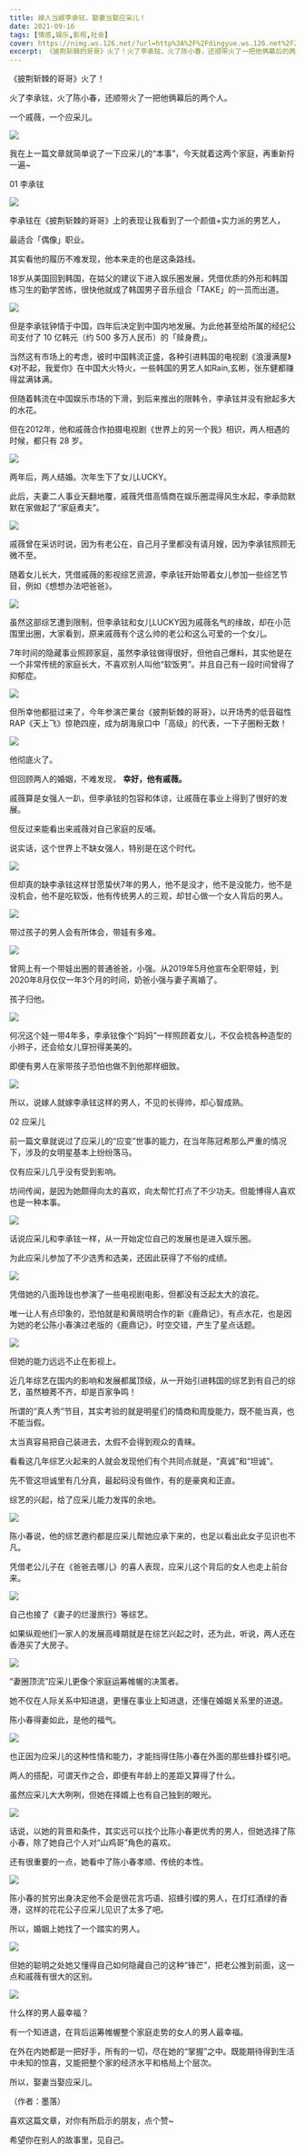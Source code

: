 ```yaml
---
title: 嫁人当嫁李承铉，娶妻当娶应采儿！
date: 2021-09-16
tags: [情感,娱乐,影视,社会]
cover: https://nimg.ws.126.net/?url=http%3A%2F%2Fdingyue.ws.126.net%2F2021%2F0916%2Fc65d1471j00qzioak000oc000hs00a5g.jpg&thumbnail=650x2147483647&quality=80&type=jpg
excerpt: 《披荆斩棘的哥哥》火了！火了李承铉，火了陈小春，还顺带火了一把他俩幕后的两个人。一个戚薇，一个应采儿。![](https://nimg.ws.126.net/?url=http%3A%2F%2Fdingyue.ws.126.ne
---
```

《披荆斩棘的哥哥》火了！

火了李承铉，火了陈小春，还顺带火了一把他俩幕后的两个人。

一个戚薇，一个应采儿。

![](https://nimg.ws.126.net/?url=http%3A%2F%2Fdingyue.ws.126.net%2F2021%2F0916%2Fc65d1471j00qzioak000oc000hs00a5g.jpg&thumbnail=650x2147483647&quality=80&type=jpg)  

我在上一篇文章就简单说了一下应采儿的“本事”，今天就着这两个家庭，再重新捋一遍~

01 李承铉

![](https://nimg.ws.126.net/?url=http%3A%2F%2Fdingyue.ws.126.net%2F2021%2F0916%2F5ade3c3cj00qzioan000yc000hs00asg.jpg&thumbnail=650x2147483647&quality=80&type=jpg)  

李承铉在《披荆斩棘的哥哥》上的表现让我看到了一个颜值+实力派的男艺人，

最适合「偶像」职业。

其实看他的履历不难发现，他本来走的也是这条路线。

18岁从美国回到韩国，在姑父的建议下进入娱乐圈发展，凭借优质的外形和韩国练习生的勤学苦练，很快他就成了韩国男子音乐组合「TAKE」的一员而出道。

![](https://nimg.ws.126.net/?url=http%3A%2F%2Fdingyue.ws.126.net%2F2021%2F0916%2F96d407fep00qzioao002xc000hs009pg.png&thumbnail=650x2147483647&quality=80&type=jpg)  

但是李承铉钟情于中国，四年后决定到中国内地发展。为此他甚至给所属的经纪公司支付了 10 亿韩元（约 500 多万人民币）的「赎身费」。

当然这有市场上的考虑，彼时中国韩流正盛，各种引进韩国的电视剧《浪漫满屋》《对不起，我爱你》在中国大火特火，一些韩国的男艺人如Rain,玄彬，张东健都赚得盆满钵满。  

但随着韩流在中国娱乐市场的下滑，到后来推出的限韩令，李承铉并没有掀起多大的水花。

但在2012年，他和戚薇合作拍摄电视剧《世界上的另一个我》相识，两人相遇的时候，都只有 28 岁。

![](https://nimg.ws.126.net/?url=http%3A%2F%2Fdingyue.ws.126.net%2F2021%2F0916%2F2cae35c8j00qzioap000oc000hs00adg.jpg&thumbnail=650x2147483647&quality=80&type=jpg)  

两年后，两人结婚。次年生下了女儿LUCKY。

此后，夫妻二人事业天翻地覆，戚薇凭借高情商在娱乐圈混得风生水起，李承勋默默在家做起了“家庭煮夫”。

![](https://nimg.ws.126.net/?url=http%3A%2F%2Fdingyue.ws.126.net%2F2021%2F0916%2F17322a9bj00qzioap0012c000hs00edg.jpg&thumbnail=650x2147483647&quality=80&type=jpg)  

戚薇曾在采访时说，因为有老公在，自己月子里都没有请月嫂，因为李承铉照顾无微不至。

随着女儿长大，凭借戚薇的影视综艺资源，李承铉开始带着女儿参加一些综艺节目，例如《想想办法吧爸爸》。

![](https://nimg.ws.126.net/?url=http%3A%2F%2Fdingyue.ws.126.net%2F2021%2F0916%2F4fb17da9p00qzioaq002ic000hs00b6g.png&thumbnail=650x2147483647&quality=80&type=jpg)  

虽然这部综艺遭到限制，但李承铉和女儿LUCKY因为戚薇名气的缘故，却在小范围里出圈，大家看到，原来戚薇有个这么帅的老公和这么可爱的一个女儿。

7年时间的隐藏事业照顾家庭，虽然李承铉做得很好，但他自己爆料，其实他是在一个非常传统的家庭长大，不喜欢别人叫他“软饭男”。并且自己有一段时间曾得了抑郁症。

![](https://nimg.ws.126.net/?url=http%3A%2F%2Fdingyue.ws.126.net%2F2021%2F0916%2F8fca121cp00qzioat003qc000hs00emg.png&thumbnail=650x2147483647&quality=80&type=jpg)  

但所幸他都挺过来了，今年参演芒果台《披荆斩棘的哥哥》，以开场秀的低音磁性 RAP《天上飞》惊艳四座，成为胡海泉口中「高级」的代表，一下子圈粉无数！

![](http://dingyue.ws.126.net/2021/0916/a6b5d86bg00qzioat01rec000ku00bzg.gif)  

他彻底火了。

但回顾两人的婚姻，不难发现， **幸好，他有戚薇。**

戚薇算是女强人一趴，但李承铉的包容和体谅，让戚薇在事业上得到了很好的发展。  

但反过来能看出来戚薇对自己家庭的反哺。

说实话，这个世界上不缺女强人，特别是在这个时代。

![](https://nimg.ws.126.net/?url=http%3A%2F%2Fdingyue.ws.126.net%2F2021%2F0916%2Fb9fc1306p00qzioaz0029c000hs00b2g.png&thumbnail=650x2147483647&quality=80&type=jpg)  

但却真的缺李承铉这样甘愿蛰伏7年的男人，他不是没才，他不是没能力，他不是没机会，他不是吃软饭，他有传统男人的三观，却甘心做一个女人背后的男人。

![](https://nimg.ws.126.net/?url=http%3A%2F%2Fdingyue.ws.126.net%2F2021%2F0916%2Fa224fab8p00qziob1003cc000hs00atg.png&thumbnail=650x2147483647&quality=80&type=jpg)  

带过孩子的男人会有所体会，带娃有多难。

![](https://nimg.ws.126.net/?url=http%3A%2F%2Fdingyue.ws.126.net%2F2021%2F0916%2Ff82da972j00qziob50016c000df00i5g.jpg&thumbnail=650x2147483647&quality=80&type=jpg)  

曾网上有一个带娃出圈的普通爸爸，小强。从2019年5月他宣布全职带娃，到2020年8月仅仅一年3个月的时间，奶爸小强与妻子离婚了。

孩子归他。

![](http://dingyue.ws.126.net/2021/0916/8d8ad807g00qziob500yac000pg00e7g.gif)  

何况这个娃一带4年多，李承铉像个“妈妈”一样照顾着女儿，不仅会梳各种造型的小辫子，还会给女儿穿扮得美美的。

即便有男人在家带孩子恐怕也做不到他那样细致。

![](https://nimg.ws.126.net/?url=http%3A%2F%2Fdingyue.ws.126.net%2F2021%2F0916%2Fb8123b4fp00qzioba0024c000hs008ng.png&thumbnail=650x2147483647&quality=80&type=jpg)  

所以，说嫁人就嫁李承铉这样的男人，不见的长得帅，却心智成熟。

02 应采儿

前一篇文章就说过了应采儿的“应变”世事的能力，在当年陈冠希那么严重的情况下，涉及的女明星基本上纷纷落马。

仅有应采儿几乎没有受到影响。

坊间传闻，是因为她颇得向太的喜欢，向太帮忙打点了不少功夫。但能博得人喜欢也是一种本事。

![](https://nimg.ws.126.net/?url=http%3A%2F%2Fdingyue.ws.126.net%2F2021%2F0916%2F57b4dba2j00qzioba000rc000g90070g.jpg&thumbnail=650x2147483647&quality=80&type=jpg)  

话说应采儿和李承铉一样，从一开始定位自己的发展也是进入娱乐圈。

为此应采儿参加了不少选秀和选美，还因此获得了不俗的成绩。

![](https://nimg.ws.126.net/?url=http%3A%2F%2Fdingyue.ws.126.net%2F2021%2F0916%2Fc4d2b149j00qziobb000hc000hs009hg.jpg&thumbnail=650x2147483647&quality=80&type=jpg)  

凭借她的八面玲珑也参演了一些电视剧电影，但都没有泛起太大的浪花。

唯一让人有点印象的，恐怕就是和黄晓明合作的新《鹿鼎记》，有点水花，也是因为她的老公陈小春演过老版的《鹿鼎记》，时空交错，产生了星点话题。

![](https://nimg.ws.126.net/?url=http%3A%2F%2Fdingyue.ws.126.net%2F2021%2F0916%2F3b7c21e6j00qziobb000vc000az006tg.jpg&thumbnail=650x2147483647&quality=80&type=jpg)  

但她的能力远远不止在影视上。

近几年综艺在国内的影响和发展都属顶级，从一开始引进韩国的综艺到有自己的综艺，虽然稂莠不齐，却是百家争鸣！

所谓的“真人秀”节目，其实考验的就是明星们的情商和周旋能力，既不能当真，也不能当假。

太当真容易把自己装进去，太假不会得到观众的青睐。

看看这几年综艺火起来的人就会发现他们有个共同点就是，“真诚”和“坦诚”。

先不管这坦诚里有几分真，最起码没有做作，有的是豪爽和正直。

综艺的兴起，给了应采儿能力发挥的余地。

![](https://nimg.ws.126.net/?url=http%3A%2F%2Fdingyue.ws.126.net%2F2021%2F0916%2F6cfa873bp00qziobc0058c000hs00fug.png&thumbnail=650x2147483647&quality=80&type=jpg)  

陈小春说，他的综艺邀约都是应采儿帮她应承下来的，也足以看出此女子见识也不凡。

凭借老公儿子在《爸爸去哪儿》的喜人表现，应采儿这个背后的女人也走上前台来。

![](https://nimg.ws.126.net/?url=http%3A%2F%2Fdingyue.ws.126.net%2F2021%2F0916%2Fa683d393p00qziobf003dc000hs009mg.png&thumbnail=650x2147483647&quality=80&type=jpg)  

自己也接了《妻子的烂漫旅行》等综艺。

如果纵观他们一家人的发展高峰期就是在综艺兴起之时，还为此，听说，两人还在香港买了大房子。

![](https://nimg.ws.126.net/?url=http%3A%2F%2Fdingyue.ws.126.net%2F2021%2F0916%2F9fae115ej00qziobf001bc000gk0099g.jpg&thumbnail=650x2147483647&quality=80&type=jpg)  

“妻圈顶流”应采儿更像个家庭运筹帷幄的决策者。

她不仅在人际关系中知进退，更懂在事业上知进退，还懂在婚姻关系里的进退。

陈小春得妻如此，是他的福气。

![](https://nimg.ws.126.net/?url=http%3A%2F%2Fdingyue.ws.126.net%2F2021%2F0916%2F6bc1c6c8j00qziobg000uc000h200dpg.jpg&thumbnail=650x2147483647&quality=80&type=jpg)  

也正因为应采儿的这种性情和能力，才能挡得住陈小春在外面的那些蜂扑蝶引吧。

两人的搭配，可谓天作之合，即便有年龄上的差距又算得了什么。

虽然应采儿大大咧咧，但她在择婿上也有自己独到的眼光。

![](https://nimg.ws.126.net/?url=http%3A%2F%2Fdingyue.ws.126.net%2F2021%2F0916%2F938fbb6aj00qziobi000vc000hs00a7g.jpg&thumbnail=650x2147483647&quality=80&type=jpg)  

话说，以她的背景和条件，其实远可以找个比陈小春更优秀的男人，但她选择了陈小春，除了她自己个人对“山鸡哥”角色的喜欢。

还有很重要的一点，她看中了陈小春孝顺、传统的本性。

![](https://nimg.ws.126.net/?url=http%3A%2F%2Fdingyue.ws.126.net%2F2021%2F0916%2Fe094a8b6j00qziobj000uc000es0073g.jpg&thumbnail=650x2147483647&quality=80&type=jpg)  

陈小春的贫穷出身决定他不会是很花言巧语、招蜂引蝶的男人，在灯红酒绿的香港，这样的花花公子应采儿见识了太多了吧。

所以，婚姻上她找了一个踏实的男人。

![](https://nimg.ws.126.net/?url=http%3A%2F%2Fdingyue.ws.126.net%2F2021%2F0916%2F4c465ab2j00qziobj000jc000hs009sg.jpg&thumbnail=650x2147483647&quality=80&type=jpg)  

但她的聪明之处她又懂得自己如何隐藏自己的这种“锋芒”，把老公推到前面，这一点和戚薇有很大的区别。  

![](https://nimg.ws.126.net/?url=http%3A%2F%2Fdingyue.ws.126.net%2F2021%2F0916%2Fbd37e5b3j00qziobk0015c000hs00c0g.jpg&thumbnail=650x2147483647&quality=80&type=jpg)  

什么样的男人最幸福？  

有一个知进退，在背后运筹帷幄整个家庭走势的女人的男人最幸福。

在外在内她都是一把好手，所有的一切，尽在她的“掌握”之中。既能期待得到生活中未知的惊喜，又能把整个家的经济水平和格局上个层次。

所以，娶妻当娶应采儿。

（作者：墨落）

喜欢这篇文章，对你有所启示的朋友，点个赞~

希望你在别人的故事里，见自己。


